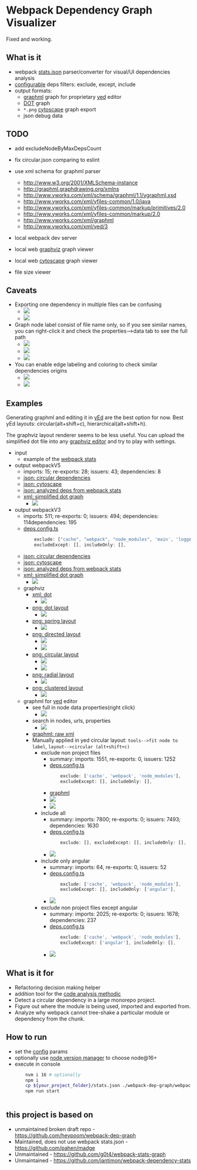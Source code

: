 # Webpack Dependency Graph Visualizer

Fixed and working.

## What is it

 * webpack [stats.json](https://webpack.js.org/api/stats) parser/converter for visual/UI dependencies analysis
 * [configurable](./deps.config.ts) deps filters: exclude, except, include
 * output formats:
    * [graphml](http://graphml.graphdrawing.org/) graph for proprietary [yed](https://www.yworks.com/products/yed/download) editor
    * [DOT](https://github.com/glejeune/node-graphviz) graph
    * `*.png` [cytoscape](https://cytoscape.org/) graph export
    * json debug data

## TODO

 * add excludeNodeByMaxDepsCount
 * fix circular.json comparing to eslint

 * use xml schema for graphml parser
    * http://www.w3.org/2001/XMLSchema-instance
    * http://graphml.graphdrawing.org/xmlns 
    * http://www.yworks.com/xml/schema/graphml/1.1/ygraphml.xsd
    * http://www.yworks.com/xml/yfiles-common/1.0/java
    * http://www.yworks.com/xml/yfiles-common/markup/primitives/2.0
    * http://www.yworks.com/xml/yfiles-common/markup/2.0
    * http://www.yworks.com/xml/graphml
    * http://www.yworks.com/xml/yed/3
 * local webpack dev server
 * local web [graphviz](http://magjac.com/graphviz-visual-editor/) graph viewer
 * local web [cytoscape](https://js.cytoscape.org) graph viewer
 * file size viewer

## Caveats

 * Exporting one dependency in multiple files can be confusing
    * ![](./doc/graphml_re-export_code.jpg)
    * ![](./doc/graphml_key_properties.jpg)
 * Graph node label consist of file name only, so if you see similar names, you can right-click it and check the properties-->data tab to see the full path
    * ![](./doc/graphml_index_properties_1.jpg)
    * ![](./doc/graphml_index_properties_2.jpg)
    * ![](./doc/graphml_index_properties_3.jpg)
 * You can enable edge labeling and coloring to check similar dependencies origins
    * ![](./doc/graphml_edge_label_1.jpg)
    * ![](./doc/graphml_edge_label_2.jpg)

## Examples

Generating graphml and editing it in [yEd](https://www.yworks.com/products/yed/download) are the best option for now. Best yEd layouts: circular(alt+shift+c), hierarchical(alt+shift+h).

The graphviz layout renderer seems to be less useful. You can upload the simplified dot file into any [graphviz editor](http://magjac.com/graphviz-visual-editor/) and try to play with settings.

 * input
    * example of the [webpack stats](./doc/webpack-stats.zip)
 * output webpackV5
    * imports: 15; re-exports: 28; issuers: 43; dependencies: 8
    * [json: circular dependencies](./graph-output/webpackV5/circular.json)
    * [json: cytoscape](./graph-output/webpackV5/cytoscape.json)
    * [json: analyzed deps from webpack stats](./graph-output/webpackV5/deps.json)
    * [xml: simplified dot graph](./graph-output/webpackV5/graph_simplified.dot)
        * ![](./doc/graphviz_dot_simplified.jpg)
 * output webpackV3
    * imports: 511; re-exports: 0; issuers: 494; dependencies: 114dependencies: 195
    * [deps.config.ts](./deps.config.ts)
        ```ts
            exclude: ["cache", "webpack", "node_modules", 'main', 'logger', 'index', 'profile', 'config', 'platform','settings', 'popup', 'app', 'confirm', 'analytics', 'theme', 'error', 'home'],
            excludeExcept: [], includeOnly: [],
        ```
    * [json: circular dependencies](./graph-output/circular.json)
    * [json: cytoscape](./graph-output/cytoscape.json)
    * [json: analyzed deps from webpack stats](./graph-output/deps.json)
    * [xml: simplified dot graph](./graph-output/graph_simplified.dot)
        * ![](./doc/graphviz_dot_simplified.jpg)
    * graphviz
        * [xml: dot](./graph-output/graphviz.dot)
            * ![](./doc/graphviz_dot.jpg)
        * [png: dot layout](./graph-output/graphviz_dot.png)
            * ![](./doc/graphviz_dot_layout.jpg)
        * [png: spring layout](./graph-output/graphviz_spring.png)
            * ![](./doc/graphviz_spring_layout.jpg)
        * [png: directed layout](./graph-output/graphviz_directed.png)
            * ![](./doc/graphviz_directed_layout.jpg)
            * ![](./doc/graphviz_directed_layout_full.jpg)
        * [png: circular layout](./graph-output/graphviz_circular.png)
            * ![](./doc/graphviz_circle_layout.jpg)
            * ![](./doc/graphviz_circle_layout_full.jpg)
        * [png: radial layout](./graph-output/graphviz_radial.png)
            * ![](./doc/graphviz_radial_layout.jpg)
        * [png: clustered layout](./graph-output/graphviz_clustered.png)
            * ![](./doc/graphviz_clustered_layout.jpg)
    * graphml for [yed](https://www.yworks.com/products/yed) editor
        * see full in node data properties(right click)
            * ![](./doc/graphml_yed_data.jpg)
        * search in nodes, urls, properties
            * ![](./doc/graphml_yed_search.jpg)
        * [graphml: raw xml](./graph-output/deps.graphml)
        * Manually applied in yed circular layout: `tools-->fit node to label`, `layout-->circular (alt+shift+c)`
            * exclude non project files
                * summary: imports: 1551, re-exports: 0, issuers: 1252
                * [deps.config.ts](./deps.config.ts)
                    ```ts
                        exclude: ['cache', 'webpack', 'node_modules'],
                        excludeExcept: [], includeOnly: [],
                    ```
                * [graphml](./graph-output/deps_circular.graphml)
                * ![](./doc/graphml_xml.jpg)
                * ![](./doc/graphml_png.jpg)
            * include all
                * summary: imports: 7800; re-exports: 0; issuers: 7493; dependencies: 1630
                * [deps.config.ts](./deps.config.ts)
                    ```ts
                        exclude: [], excludeExcept: [], includeOnly: [],
                    ```
                * ![](./doc/graphml_all.jpg)
            * include only angular
                * summary: imports: 64, re-exports: 0, issuers: 52
                * [deps.config.ts](./deps.config.ts)
                    ```ts
                        exclude: ['cache', 'webpack', 'node_modules'],
                        excludeExcept: [], includeOnly: ['angular'],
                    ```
                * ![](./doc/graphml_only.jpg)
            * exclude non project files except angular
                * summary: imports: 2025; re-exports: 0; issuers: 1678; dependencies: 237
                * [deps.config.ts](./deps.config.ts)
                    ```ts
                        exclude: ['cache', 'webpack', 'node_modules'],
                        excludeExcept: ['angular'], includeOnly: [],
                    ```
                * ![](./doc/graphml_except.jpg)


## What is it for

 * Refactoring decision making helper
 * addition tool for the [code analysis methodic](https://github.com/bskydive/code_quality_js)
 * Detect a circular dependency in a large monorepo project.
 * Figure out where the module is being used, imported and exported from.
 * Analyze why webpack cannot tree-shake a particular module or dependency from the chunk.

## How to run

 * set the [config](./deps.config.js) params
 * optionally use [node version manager](https://github.com/nvm-sh/nvm) to choose node@16+
 * execute in console
    ```bash
        nvm i 16 # optionally
        npm i
        cp ${your_project_folder}/stats.json ./webpack-dep-graph/webpack-stats.json
        npm run start
        
    ```

## this project is based on 

 * unmaintained broken draft repo - https://github.com/heypoom/webpack-dep-graph
 * Maintained, does not use webpack stats.json - https://github.com/pahen/madge
 * Unmaintained - https://github.com/g0t4/webpack-stats-graph
 * Unmaintained - https://github.com/jantimon/webpack-dependency-stats

